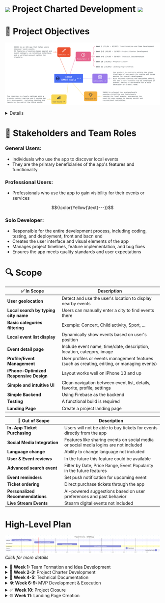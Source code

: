 # <img src="https://i.ibb.co/prz5FVC4/logo-iakoa.png" height='40'/> Project Charted Development <img src="https://i.ibb.co/prz5FVC4/logo-iakoa.png" height='40'/> 

# 🎯 Project Objectives
![Aperçu de l'application](https://github.com/vlldnt/Portfolio-IAKOA/blob/main/doc/images/projectObjectives.png?raw=true)

<details>

    📱App Goal
    IAKOA is an iOS app that helps users discover local events. <br>It features a location-based search and event category, an intuitive interface, and a verified account option for creators.
    
    ⏳ Track progress through milestones:
    - Week 1 (21/04 - 02/05): Team Formation and Idea Development
    - Week 2-3 (05/05 - 16/05): Project Charter Development
    - Week 4-5 (19/05 - 30/05): Technical Documentation
    - Week 6-9 (02/06 - 27/06): MVP Development & Execution
    - Week 10 (30/06): Project Closure
    - Week 11 (18/07): Landing Page Creation
    
    🤝 Respect of the timeline
    The project is feasible within the given timeline for full development, supported by focused planning and phased feature implementation.
    
    🎯 Public target
    IAKOA is relevant for professionals seeking visibility and individuals looking for local events, addressing the need for easy access to nearby social and recreational activities.
    
    📅 Time-bound
    The timeline is clearly defined with a 1-month coding timeline and 3 months for full development, including testing and launch by the end of the third month.
</details>


# 📌 Stakeholders and Team Roles

### **General Users:** 
- Individuals who use the app to discover local events
- They are the primary beneficiaries of the app's features and functionality

### **Professional Users:** 
- Professionals who use the app to gain visibility for their events or services

$${\color{Yellow}\text{---}}$$

### **Solo Developer**:

- Responsible for the entire development process, including coding, testing, and deployment, front and bacn end
- Creates the user interface and visual elements of the app
- Manages project timelines, feature implementation, and bug fixes
- Ensures the app meets quality standards and user expectations

# 🔍 Scope

| ✅ **In Scope**                                      | Description |
|------------------------------------------------------|-------------|
| **User geolocation**                                 | Detect and use the user's location to display nearby events |
| **Local search by typing city name**                 | Users can manually enter a city to find events there |
| **Basic categories filtering**                       | Exemple: Concert, Child activity, Sport, ... |
| **Local event list display**                         | Dynamically show events based on user's position |
| **Event detail page**                                | Include event name, time/date, description, location, category, image |
| **Profile/Event Management**                         | User profiles or events management features (such as creating, editing, or managing events) |
| **iPhone-Optimized Responsive Design**               | Layout works well on iPhone 13 and up |
| **Simple and intuitive UI**                          | Clean navigation between event list, details, favorite, profile, settings |
| **Simple Backend**                                   | Using Firebase as the backend |
| **Testing**                                          | A functional build is required |
| **Landing Page**                                     | Create a project landing page |

| 🔄 **Out of Scope**                                  | Description |
|------------------------------------------------------|-------------|
| **In-App Ticket Purchasing**                         | Users will not be able to buy tickets for events directly from the app |
| **Social Media Integration**                         | Features like sharing events on social media or social media logins are not included |
| **Language change**                                  | Ability to change language not included |
| **User & Event reviews**                             | In the future this feature could be available |
| **Advanced search event**                            | Filter by Date, Price Range, Event Popularity in the future features |
| **Event reminders**                                  | Set push notification for upcoming event |
| **Ticket ordering**                                  | Direct purchase tickets through the app |
| **Personalized Recommendations**                     | AI-powered suggestions based on user preferences and past behavior |
| **Live Stream Events**                               | Stearm digital events not included |


# High-Level Plan

![timeline](https://github.com/vlldnt/Portfolio-IAKOA/blob/main/doc/images/Timeline.png?raw=true)
*Click for more details*
<details>
<summary> 📅 <strong>Week 1:</strong> Team Formation and Idea Development</summary>

- Team Formation  
- Research and Brainstorming  
- Idea Evaluation  
- Decision and Refinement
- Documentation  

</details>

<details>
<summary>📘 <strong>Week 2-3:</strong> Project Charter Development</summary>

- Project Objectives  
- Stakeholders and Roles  
- Scope  
- Risks  
- High-Level Plan  
- Documentation  

</details>

<details>
<summary>📐 <strong>Week 4-5:</strong> Technical Documentation</summary>

- High-Level Package Diagram  
- Detailed Class Diagram for Business Logic Layer  
- Sequence Diagrams for API Calls  
- Documentation  

</details>

<details>
<summary>🛠️ <strong>Week 6-9:</strong> MVP Development & Execution</summary>

- Business Logic and API Endpoints  
- Backend with Authentication and Database Integration  
- Front-end (UI)  

</details>

<details>
<summary>✅ <strong>Week 10</strong>: Project Closure</summary>

- Project Closure  

</details>

<details>
<summary>🌐 <strong>Week 11</strong>: Landing Page Creation</summary>

- Landing Page Creation  

</details>
